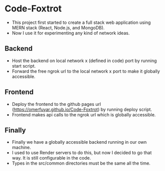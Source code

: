 # Code-Foxtrot

* This project first started to create a full stack web application using MERN stack (React, Node.js, and MongoDB).
* Now I use it for experimenting any kind of network ideas.
  
## Backend

* Host the backend on local network x (defined in code) port by running start script.
* Forward the free ngrok url to the local network x port to make it globally accessible.

## Frontend

* Deploy the frontend to the github pages url (https://omerfuyar.github.io/Code-Foxtrot) by running deploy script.
* Frontend makes api calls to the ngrok url which is globally accessible.

## Finally
* Finally we have a globally accessible backend running in our own machine.
* I used to use Render servers to do this, but now I decided to go that way. It is still configurable in the code.
* Types in the src/common directories must be the same all the time.